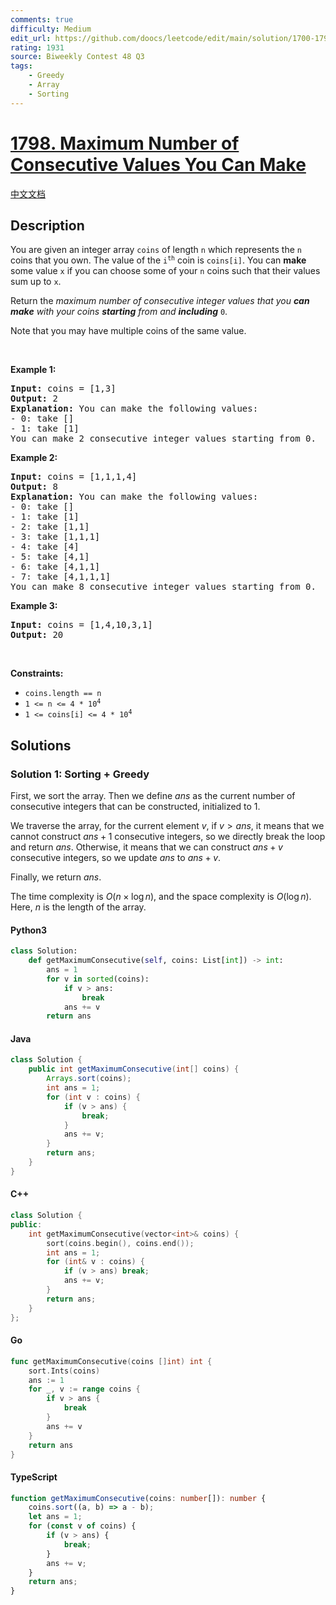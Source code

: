 ```yaml
---
comments: true
difficulty: Medium
edit_url: https://github.com/doocs/leetcode/edit/main/solution/1700-1799/1798.Maximum%20Number%20of%20Consecutive%20Values%20You%20Can%20Make/README_EN.md
rating: 1931
source: Biweekly Contest 48 Q3
tags:
    - Greedy
    - Array
    - Sorting
---
```


<!-- problem:start -->

# [1798. Maximum Number of Consecutive Values You Can Make](https://leetcode.com/problems/maximum-number-of-consecutive-values-you-can-make)

[中文文档](/solution/1700-1799/1798.Maximum%20Number%20of%20Consecutive%20Values%20You%20Can%20Make/README.md)

## Description

<!-- description:start -->

<p>You are given an integer array <code>coins</code> of length <code>n</code> which represents the <code>n</code> coins that you own. The value of the <code>i<sup>th</sup></code> coin is <code>coins[i]</code>. You can <strong>make</strong> some value <code>x</code> if you can choose some of your <code>n</code> coins such that their values sum up to <code>x</code>.</p>

<p>Return the <em>maximum number of consecutive integer values that you <strong>can</strong> <strong>make</strong> with your coins <strong>starting</strong> from and <strong>including</strong> </em><code>0</code>.</p>

<p>Note that you may have multiple coins of the same value.</p>

<p>&nbsp;</p>
<p><strong class="example">Example 1:</strong></p>

<pre>
<strong>Input:</strong> coins = [1,3]
<strong>Output:</strong> 2
<strong>Explanation: </strong>You can make the following values:
- 0: take []
- 1: take [1]
You can make 2 consecutive integer values starting from 0.</pre>

<p><strong class="example">Example 2:</strong></p>

<pre>
<strong>Input:</strong> coins = [1,1,1,4]
<strong>Output:</strong> 8
<strong>Explanation: </strong>You can make the following values:
- 0: take []
- 1: take [1]
- 2: take [1,1]
- 3: take [1,1,1]
- 4: take [4]
- 5: take [4,1]
- 6: take [4,1,1]
- 7: take [4,1,1,1]
You can make 8 consecutive integer values starting from 0.</pre>

<p><strong class="example">Example 3:</strong></p>

<pre>
<strong>Input:</strong> coins = [1,4,10,3,1]
<strong>Output:</strong> 20</pre>

<p>&nbsp;</p>
<p><strong>Constraints:</strong></p>

<ul>
	<li><code>coins.length == n</code></li>
	<li><code>1 &lt;= n &lt;= 4 * 10<sup>4</sup></code></li>
	<li><code>1 &lt;= coins[i] &lt;= 4 * 10<sup>4</sup></code></li>
</ul>

<!-- description:end -->

## Solutions

<!-- solution:start -->

### Solution 1: Sorting + Greedy

First, we sort the array. Then we define $ans$ as the current number of consecutive integers that can be constructed, initialized to $1$.

We traverse the array, for the current element $v$, if $v > ans$, it means that we cannot construct $ans+1$ consecutive integers, so we directly break the loop and return $ans$. Otherwise, it means that we can construct $ans+v$ consecutive integers, so we update $ans$ to $ans+v$.

Finally, we return $ans$.

The time complexity is $O(n \times \log n)$, and the space complexity is $O(\log n)$. Here, $n$ is the length of the array.

<!-- tabs:start -->

#### Python3

```python
class Solution:
    def getMaximumConsecutive(self, coins: List[int]) -> int:
        ans = 1
        for v in sorted(coins):
            if v > ans:
                break
            ans += v
        return ans
```

#### Java

```java
class Solution {
    public int getMaximumConsecutive(int[] coins) {
        Arrays.sort(coins);
        int ans = 1;
        for (int v : coins) {
            if (v > ans) {
                break;
            }
            ans += v;
        }
        return ans;
    }
}
```

#### C++

```cpp
class Solution {
public:
    int getMaximumConsecutive(vector<int>& coins) {
        sort(coins.begin(), coins.end());
        int ans = 1;
        for (int& v : coins) {
            if (v > ans) break;
            ans += v;
        }
        return ans;
    }
};
```

#### Go

```go
func getMaximumConsecutive(coins []int) int {
	sort.Ints(coins)
	ans := 1
	for _, v := range coins {
		if v > ans {
			break
		}
		ans += v
	}
	return ans
}
```

#### TypeScript

```ts
function getMaximumConsecutive(coins: number[]): number {
    coins.sort((a, b) => a - b);
    let ans = 1;
    for (const v of coins) {
        if (v > ans) {
            break;
        }
        ans += v;
    }
    return ans;
}
```

<!-- tabs:end -->

<!-- solution:end -->

<!-- problem:end -->
